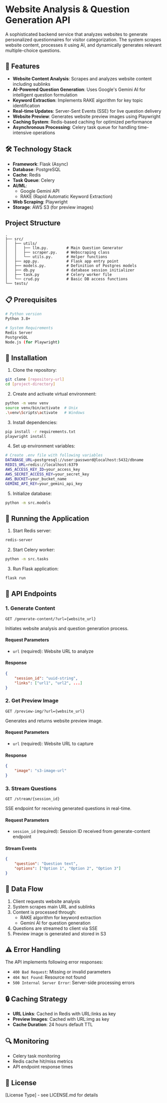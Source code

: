# Website Analysis & Question Generation API

A sophisticated backend service that analyzes websites to generate personalized questionnaires for visitor categorization. The system scrapes website content, processes it using AI, and dynamically generates relevant multiple-choice questions.

## 🚀 Features

- **Website Content Analysis**: Scrapes and analyzes website content including sublinks
- **AI-Powered Question Generation**: Uses Google's Gemini AI for intelligent question formulation
- **Keyword Extraction**: Implements RAKE algorithm for key topic identification
- **Real-time Updates**: Server-Sent Events (SSE) for live question delivery
- **Website Preview**: Generates website preview images using Playwright
- **Caching System**: Redis-based caching for optimized performance
- **Asynchronous Processing**: Celery task queue for handling time-intensive operations

## 🛠 Technology Stack

- **Framework**: Flask (Async)
- **Database**: PostgreSQL
- **Cache**: Redis
- **Task Queue**: Celery
- **AI/ML**: 
  - Google Gemini API
  - RAKE (Rapid Automatic Keyword Extraction)
- **Web Scraping**: Playwright
- **Storage**: AWS S3 (for preview images)


## Project Structure
```
.
├── src/
│   ├── utils/
│   │   ├── llm.py.        # Main Question Generator
│   │   ├── scraper.py.    # Webscraping class
│   │   └── utils.py.      # Helper functions
│   ├── app.py.            # Flask app entry point
│   ├── models.py.         # Definition of Postgres models
│   ├── db.py              # database session initializer
│   ├── task.py            # Celery worker file
│   └── crud.py            # Basic DB access functions
└── tests/
```


## 📋 Prerequisites

```bash
# Python version
Python 3.8+

# System Requirements
Redis Server
PostgreSQL
Node.js (for Playwright)
```

## 🔧 Installation

1. Clone the repository:
```bash
git clone [repository-url]
cd [project-directory]
```

2. Create and activate virtual environment:
```bash
python -m venv venv
source venv/bin/activate  # Unix
.\venv\Scripts\activate   # Windows
```

3. Install dependencies:
```bash
pip install -r requirements.txt
playwright install
```

4. Set up environment variables:
```bash
# Create .env file with following variables
DATABASE_URL=postgresql://user:password@localhost:5432/dbname
REDIS_URL=redis://localhost:6379
AWS_ACCESS_KEY_ID=your_access_key
AWS_SECRET_ACCESS_KEY=your_secret_key
AWS_BUCKET=your_bucket_name
GEMINI_API_KEY=your_gemini_api_key
```

5. Initialize database:
```bash
python -m src.models
```

## 🚀 Running the Application

1. Start Redis server:
```bash
redis-server
```

2. Start Celery worker:
```bash
python -m src.tasks
```

3. Run Flask application:
```bash
flask run
```

## 📡 API Endpoints

### 1. Generate Content
```http
GET /generate-content/?url={website_url}
```
Initiates website analysis and question generation process.

#### Request Parameters
- `url` (required): Website URL to analyze

#### Response
```json
{
    "session_id": "uuid-string",
    "links": ["url1", "url2", ...]
}
```

### 2. Get Preview Image
```http
GET /preview-img/?url={website_url}
```
Generates and returns website preview image.

#### Request Parameters
- `url` (required): Website URL to capture

#### Response
```json
{
    "image": "s3-image-url"
}
```

### 3. Stream Questions
```http
GET /stream/{session_id}
```
SSE endpoint for receiving generated questions in real-time.

#### Request Parameters
- `session_id` (required): Session ID received from generate-content endpoint

#### Stream Events
```json
{
    "question": "Question text",
    "options": ["Option 1", "Option 2", "Option 3"]
}
```

## 🔄 Data Flow

1. Client requests website analysis
2. System scrapes main URL and sublinks
3. Content is processed through:
   - RAKE algorithm for keyword extraction
   - Gemini AI for question generation
4. Questions are streamed to client via SSE
5. Preview image is generated and stored in S3

## ⚠️ Error Handling

The API implements following error responses:

- `400 Bad Request`: Missing or invalid parameters
- `404 Not Found`: Resource not found
- `500 Internal Server Error`: Server-side processing errors

## 🔒 Caching Strategy

- **URL Links**: Cached in Redis with URL:links as key
- **Preview Images**: Cached with URL:img as key
- **Cache Duration**: 24 hours default TTL

## 🔍 Monitoring

- Celery task monitoring
- Redis cache hit/miss metrics
- API endpoint response times


## 📄 License

[License Type] - see LICENSE.md for details